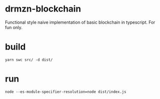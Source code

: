 # drmzn-blockchain

Functional style naive implementation of basic blockchain in typescript. For fun only.


# build
`yarn swc src/ -d dist/`

# run
`node --es-module-specifier-resolution=node dist/index.js`
